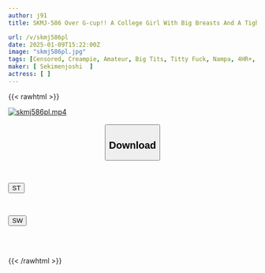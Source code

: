 ```yaml
---
author: j91
title: SKMJ-586 Over G-cup!! A College Girl With Big Breasts And A Tight Knit That Catches The Man's Eye. Rub, Shake And Grab The Breasts! Her First Titjob And Cumshot! Boobs Shaking Wildly During Sex! Creampie Special

url: /v/skmj586pl
date: 2025-01-09T15:22:00Z
image: "skmj586pl.jpg"
tags: [Censored, Creampie, Amateur, Big Tits, Titty Fuck, Nampa, 4HR+, Female College Student, Busty Fetish, Ultra-Huge Tits	]
maker: [ Sekimenjoshi  ]
actress: [ ]
---
```



{{< rawhtml >}}

<div class="video" data-videoid="zDXbX7ZrkPtYLjA">
    <a href="javascript:;">
        <img src="/v/skmj586pl/skmj586pl.jpg" width="WIDTH" height="HEIGHT" alt="skmj586pl.mp4" loading="lazy">
    </a>
</div>

<script type="text/javascript" src="https://j91.asia/asset/on-demand-st.js"></script>

<br>
  <link rel="stylesheet" href="https://j91.asia/asset/bs5.css">
  
  <center>
  <button class="btn btn-primary" type="button" data-bs-toggle="collapse" data-bs-target=".multi-collapse" aria-expanded="false" aria-controls="multiCollapseExample1 multiCollapseExample2"><h2>Download</h2></button></center>
</p>
<div class="row">
  <div class="col">
    <div class="collapse multi-collapse" id="multiCollapseExample1">
      <div class="card card-body">
	      	      <br>
<div class="buttons">  
<p><a href="/v/skmj586pl/st.html" target="_blank"><button class="btn-hover color-3"><i class="fa fa-download"></i> ST</button></a></p></div>
    </div>
  </div>
</div>
  <div class="col">
    <div class="collapse multi-collapse" id="multiCollapseExample2">
      <div class="card card-body">
	      <br>
<div class="buttons">
<p><a href="/v/skmj586pl/sw.html" target="_blank"><button class="btn-hover color-2"><i class="fa fa-download"></i> SW</button></a></p></div>
<br><br>
      </div>
    </div>
  </div>
</div>

{{< /rawhtml >}}